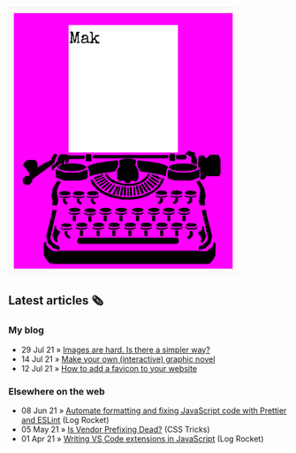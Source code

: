 ![quote](img/quote.gif)

## Latest articles 🗞️

### My blog

<!-- BLOG:START -->
 - 29 Jul 21 » [Images are hard. Is there a simpler way?](https://roboleary.net/2021/07/29/simpler-images.html)
 - 14 Jul 21 » [Make your own (interactive) graphic novel](https://roboleary.net/2021/07/14/make-your-own-graphic-novel.html)
 - 12 Jul 21 » [How to add a favicon to your website](https://roboleary.net/2021/07/12/favicon-2021.html)<!-- BLOG:END -->

### Elsewhere on the web

 - 08 Jun 21 » [Automate formatting and fixing JavaScript code with Prettier and ESLint](https://blog.logrocket.com/automate-formatting-and-fixing-javascript-code-with-prettier-and-eslint/) (Log Rocket)
 - 05 May 21 » [Is Vendor Prefixing Dead?](https://css-tricks.com/is-vendor-prefixing-dead/) (CSS Tricks)
 - 01 Apr 21 » [Writing VS Code extensions in JavaScript](https://blog.logrocket.com/writing-vs-code-extensions-in-javascript/) (Log Rocket)
